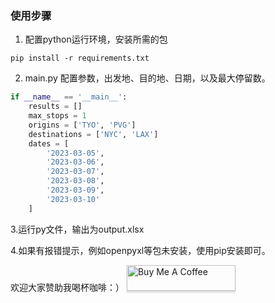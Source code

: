 ### 使用步骤
1. 配置python运行环境，安装所需的包
```
pip install -r requirements.txt
```
2. main.py 配置参数，出发地、目的地、日期，以及最大停留数。
```python
if __name__ == '__main__':
    results = []
    max_stops = 1
    origins = ['TYO', 'PVG']
    destinations = ['NYC', 'LAX']
    dates = [
        '2023-03-05',
        '2023-03-06',
        '2023-03-07',
        '2023-03-08',
        '2023-03-09',
        '2023-03-10'
    ]
```
3.运行py文件，输出为output.xlsx

4.如果有报错提示，例如openpyxl等包未安装，使用pip安装即可。

欢迎大家赞助我喝杯咖啡：）
<a href="https://www.buymeacoffee.com/xmsley" target="_blank"><img src="https://www.buymeacoffee.com/assets/img/custom_images/orange_img.png" alt="Buy Me A Coffee" style="height: 41px !important;width: 174px !important;box-shadow: 0px 3px 2px 0px rgba(190, 190, 190, 0.5) !important;-webkit-box-shadow: 0px 3px 2px 0px rgba(190, 190, 190, 0.5) !important;" ></a>
